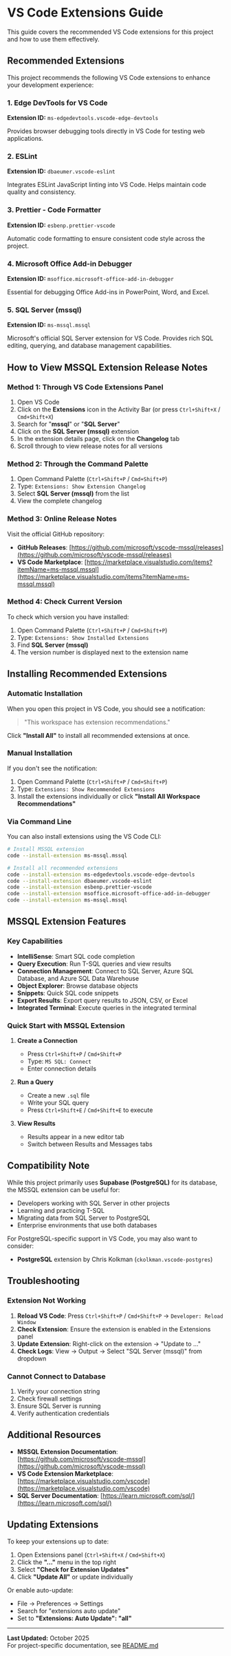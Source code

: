 # VS Code Extensions Guide

This guide covers the recommended VS Code extensions for this project and how to use them effectively.

## Recommended Extensions

This project recommends the following VS Code extensions to enhance your development experience:

### 1. Edge DevTools for VS Code
**Extension ID:** `ms-edgedevtools.vscode-edge-devtools`

Provides browser debugging tools directly in VS Code for testing web applications.

### 2. ESLint
**Extension ID:** `dbaeumer.vscode-eslint`

Integrates ESLint JavaScript linting into VS Code. Helps maintain code quality and consistency.

### 3. Prettier - Code Formatter
**Extension ID:** `esbenp.prettier-vscode`

Automatic code formatting to ensure consistent code style across the project.

### 4. Microsoft Office Add-in Debugger
**Extension ID:** `msoffice.microsoft-office-add-in-debugger`

Essential for debugging Office Add-ins in PowerPoint, Word, and Excel.

### 5. SQL Server (mssql)
**Extension ID:** `ms-mssql.mssql`

Microsoft's official SQL Server extension for VS Code. Provides rich SQL editing, querying, and database management capabilities.

## How to View MSSQL Extension Release Notes

### Method 1: Through VS Code Extensions Panel

1. Open VS Code
2. Click on the **Extensions** icon in the Activity Bar (or press `Ctrl+Shift+X` / `Cmd+Shift+X`)
3. Search for "**mssql**" or "**SQL Server**"
4. Click on the **SQL Server (mssql)** extension
5. In the extension details page, click on the **Changelog** tab
6. Scroll through to view release notes for all versions

### Method 2: Through the Command Palette

1. Open Command Palette (`Ctrl+Shift+P` / `Cmd+Shift+P`)
2. Type: `Extensions: Show Extension Changelog`
3. Select **SQL Server (mssql)** from the list
4. View the complete changelog

### Method 3: Online Release Notes

Visit the official GitHub repository:
- **GitHub Releases**: [https://github.com/microsoft/vscode-mssql/releases](https://github.com/microsoft/vscode-mssql/releases)
- **VS Code Marketplace**: [https://marketplace.visualstudio.com/items?itemName=ms-mssql.mssql](https://marketplace.visualstudio.com/items?itemName=ms-mssql.mssql)

### Method 4: Check Current Version

To check which version you have installed:

1. Open Command Palette (`Ctrl+Shift+P` / `Cmd+Shift+P`)
2. Type: `Extensions: Show Installed Extensions`
3. Find **SQL Server (mssql)**
4. The version number is displayed next to the extension name

## Installing Recommended Extensions

### Automatic Installation

When you open this project in VS Code, you should see a notification:

> "This workspace has extension recommendations."

Click **"Install All"** to install all recommended extensions at once.

### Manual Installation

If you don't see the notification:

1. Open Command Palette (`Ctrl+Shift+P` / `Cmd+Shift+P`)
2. Type: `Extensions: Show Recommended Extensions`
3. Install the extensions individually or click **"Install All Workspace Recommendations"**

### Via Command Line

You can also install extensions using the VS Code CLI:

```bash
# Install MSSQL extension
code --install-extension ms-mssql.mssql

# Install all recommended extensions
code --install-extension ms-edgedevtools.vscode-edge-devtools
code --install-extension dbaeumer.vscode-eslint
code --install-extension esbenp.prettier-vscode
code --install-extension msoffice.microsoft-office-add-in-debugger
code --install-extension ms-mssql.mssql
```

## MSSQL Extension Features

### Key Capabilities

- **IntelliSense**: Smart SQL code completion
- **Query Execution**: Run T-SQL queries and view results
- **Connection Management**: Connect to SQL Server, Azure SQL Database, and Azure SQL Data Warehouse
- **Object Explorer**: Browse database objects
- **Snippets**: Quick SQL code snippets
- **Export Results**: Export query results to JSON, CSV, or Excel
- **Integrated Terminal**: Execute queries in the integrated terminal

### Quick Start with MSSQL Extension

1. **Create a Connection**
   - Press `Ctrl+Shift+P` / `Cmd+Shift+P`
   - Type: `MS SQL: Connect`
   - Enter connection details

2. **Run a Query**
   - Create a new `.sql` file
   - Write your SQL query
   - Press `Ctrl+Shift+E` / `Cmd+Shift+E` to execute

3. **View Results**
   - Results appear in a new editor tab
   - Switch between Results and Messages tabs

## Compatibility Note

While this project primarily uses **Supabase (PostgreSQL)** for its database, the MSSQL extension can be useful for:

- Developers working with SQL Server in other projects
- Learning and practicing T-SQL
- Migrating data from SQL Server to PostgreSQL
- Enterprise environments that use both databases

For PostgreSQL-specific support in VS Code, you may also want to consider:
- **PostgreSQL** extension by Chris Kolkman (`ckolkman.vscode-postgres`)

## Troubleshooting

### Extension Not Working

1. **Reload VS Code**: Press `Ctrl+Shift+P` / `Cmd+Shift+P` → `Developer: Reload Window`
2. **Check Extension**: Ensure the extension is enabled in the Extensions panel
3. **Update Extension**: Right-click on the extension → "Update to ..."
4. **Check Logs**: View → Output → Select "SQL Server (mssql)" from dropdown

### Cannot Connect to Database

1. Verify your connection string
2. Check firewall settings
3. Ensure SQL Server is running
4. Verify authentication credentials

## Additional Resources

- **MSSQL Extension Documentation**: [https://github.com/microsoft/vscode-mssql](https://github.com/microsoft/vscode-mssql)
- **VS Code Extension Marketplace**: [https://marketplace.visualstudio.com/vscode](https://marketplace.visualstudio.com/vscode)
- **SQL Server Documentation**: [https://learn.microsoft.com/sql/](https://learn.microsoft.com/sql/)

## Updating Extensions

To keep your extensions up to date:

1. Open Extensions panel (`Ctrl+Shift+X` / `Cmd+Shift+X`)
2. Click the **"..."** menu in the top right
3. Select **"Check for Extension Updates"**
4. Click **"Update All"** or update individually

Or enable auto-update:
- File → Preferences → Settings
- Search for "extensions auto update"
- Set to **"Extensions: Auto Update": "all"**

---

**Last Updated:** October 2025  
For project-specific documentation, see [README.md](README.md)
